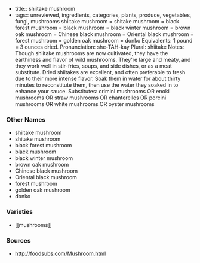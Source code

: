 - title:: shiitake mushroom
- tags:: unreviewed, ingredients, categories, plants, produce, vegetables, fungi, mushrooms
shiitake mushroom = shitake mushroom = black forest mushroom = black mushroom = black winter mushroom = brown oak mushroom = Chinese black mushroom = Oriental black mushroom = forest mushroom = golden oak mushroom = donko Equivalents: 1 pound = 3 ounces dried. Pronunciation: she-TAH-kay Plural: shiitake Notes: Though shiitake mushrooms are now cultivated, they have the earthiness and flavor of wild mushrooms. They're large and meaty, and they work well in stir-fries, soups, and side dishes, or as a meat substitute. Dried shiitakes are excellent, and often preferable to fresh due to their more intense flavor. Soak them in water for about thirty minutes to reconstitute them, then use the water they soaked in to enhance your sauce. Substitutes: crimini mushrooms OR enoki mushrooms OR straw mushrooms OR chanterelles OR porcini mushrooms OR white mushrooms OR oyster mushrooms

### Other Names

* shiitake mushroom
* shitake mushroom
* black forest mushroom
* black mushroom
* black winter mushroom
* brown oak mushroom
* Chinese black mushroom
* Oriental black mushroom
* forest mushroom
* golden oak mushroom
* donko

### Varieties

* [[mushrooms]]

### Sources
* http://foodsubs.com/Mushroom.html
